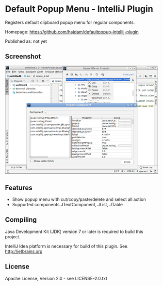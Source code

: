Default Popup Menu - IntelliJ Plugin
====================================

Registers default clipboard popup menu for regular components.

Homepage: https://github.com/hajdam/defaultpopup-intellij-plugin  

Published as: not yet

Screenshot
----------

![Plugin Screenshot](images/screenshot.png?raw=true)

Features
--------

 - Show popup menu with cut/copy/paste/delete and select all action
 - Supported components JTextComponent, JList, JTable

Compiling
---------

Java Development Kit (JDK) version 7 or later is required to build this project.

IntelliJ Idea platform is necessary for build of this plugin. See. http://jetbrains.org  

License
-------

Apache License, Version 2.0 - see LICENSE-2.0.txt
